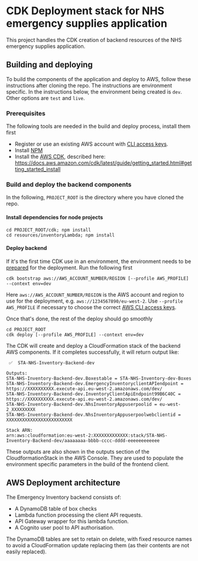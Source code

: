 # CDK Deployment stack for NHS emergency supplies application

This project handles the CDK creation of backend resources of the NHS emergency supplies application.

## Building and deploying

To build the components of the application and deploy to AWS, follow these instructions after cloning the repo. The instructions are environment specific. In the instructions below, the environment being created is `dev`. Other options are `test` and `live`.

### Prerequisites

The following tools are needed in the build and deploy process, install them first

- Register or use an existing AWS account with [CLI access keys](https://docs.aws.amazon.com/general/latest/gr/aws-sec-cred-types.html).
- Install [NPM](https://docs.npmjs.com/downloading-and-installing-node-js-and-npm/)
- Install the [AWS CDK](https://docs.aws.amazon.com/cdk/index.html), described here: https://docs.aws.amazon.com/cdk/latest/guide/getting_started.html#getting_started_install

### Build and deploy the backend components

In the following, `PROJECT_ROOT` is the directory where you have cloned the repo.

#### Install dependencies for node projects

```
cd PROJECT_ROOT/cdk; npm install
cd resources/inventoryLambda; npm install
```

#### Deploy backend

If it's the first time CDK use in an environment, the environment needs to be [prepared](https://docs.aws.amazon.com/cdk/v2/guide/bootstrapping.html) for the deployment. Run the following first

```
cdk bootstrap aws://AWS_ACCOUNT_NUMBER/REGION [--profile AWS_PROFILE] --context env=dev
```
Here `aws://AWS_ACCOUNT_NUMBER/REGION` is the AWS account and region to use for the deployment, e.g. `aws://1234567890/eu-west-2`.
Use `--profile AWS_PROFILE` if necessary to choose the correct [AWS CLI access keys](https://docs.aws.amazon.com/cli/latest/userguide/cli-configure-profiles.html).

Once that's done, the rest of the deploy should go smoothly

```
cd PROJECT_ROOT
cdk deploy [--profile AWS_PROFILE] --context env=dev
```

The CDK will create and deploy a CloudFormation stack of the backend AWS components. If it completes successfully, it will return output like:

```
 ✅  STA-NHS-Inventory-Backend-dev

Outputs:
STA-NHS-Inventory-Backend-dev.Boxestable = STA-NHS-Inventory-dev-Boxes
STA-NHS-Inventory-Backend-dev.EmergencyInventoryclientAPIendpoint = https://XXXXXXXXXX.execute-api.eu-west-2.amazonaws.com/dev/
STA-NHS-Inventory-Backend-dev.InventoryClientApiEndpoint99B6C40C = https://XXXXXXXXXX.execute-api.eu-west-2.amazonaws.com/dev/
STA-NHS-Inventory-Backend-dev.NhsInventoryAppuserpoolid = eu-west-2_XXXXXXXXX
STA-NHS-Inventory-Backend-dev.NhsInventoryAppuserpoolwebclientid = XXXXXXXXXXXXXXXXXXXXXXXXX

Stack ARN:
arn:aws:cloudformation:eu-west-2:XXXXXXXXXXXXX:stack/STA-NHS-Inventory-Backend-dev/aaaaaaaa-bbbb-cccc-dddd-eeeeeeeeeeee
```

These outputs are also shown in the outputs section of the CloudformationStack in the AWS Console. They are used to populate the environment specific parameters in the build of the frontend client.

## AWS Deployment architecture

The Emergency Inventory backend consists of:

- A DynamoDB table of box checks 
- Lambda function processing the client API requests.
- API Gateway wrapper for this lambda function.
- A Cognito user pool to API authorisation.

The DynamoDB tables are set to retain on delete, with fixed resource names to avoid a CloudFormation update replacing them (as their contents are not easily replaced).
